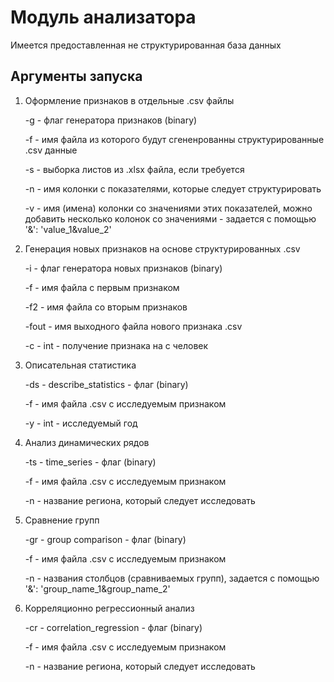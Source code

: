 # Модуль анализатора

Имеется предоставленная не структурированная база данных 

## Аргументы запуска

1. Оформление признаков в отдельные .csv файлы


    -g - флаг генератора признаков (binary)

    -f - имя файла из которого будут сгененрованны структурированные .csv данные

    -s - выборка листов из .xlsx файла, если требуется 

    -n - имя колонки с показателями, которые следует структурировать 

    -v - имя (имена) колонки со значениями этих показателей, можно добавить несколько колонок со значениями - задается с помощью '&': 'value_1&value_2'

2. Генерация новых признаков на основе структурированных .csv


    -i - флаг генератора новых признаков (binary)

    -f - имя файла c первым признаком

    -f2 - имя файла со вторым признаков

    -fout - имя выходного файла нового признака .csv 

    -c - int - получение признака на с человек

3. Описательная статистика


    -ds - describe_statistics - флаг (binary)

    -f - имя файла .csv c исследуемым признаком

    -y - int - исследуемый год

4. Анализ динамических рядов


    -ts - time_series - флаг (binary)

    -f - имя файла .csv c исследуемым признаком

    -n - название региона, который следует исследовать

5. Сравнение групп


    -gr - group comparison - флаг (binary)

    -f - имя файла .csv c исследуемым признаком

    -n - названия столбцов (сравниваемых групп), задается с помощью '&': 'group_name_1&group_name_2'


7. Корреляционно регрессионный анализ


    -cr - correlation_regression - флаг (binary)

    -f - имя файла .csv c исследуемым признаком

    -n - название региона, который следует исследовать
